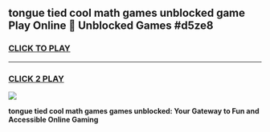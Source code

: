 
## tongue tied cool math games unblocked game Play Online 👋 Unblocked Games #d5ze8
<h3>
<a href="https://premium.freeplayer.one?title=tongue_tied_cool_math_games&ref=21F">CLICK TO PLAY</a></h3>
<hr>

<h3>
<a href="https://premium.freeplayer.one?title=tongue_tied_cool_math_games&ref=21F">CLICK 2 PLAY</a>
  
</h3>

<a href="https://premium.freeplayer.one?title=tongue_tied_cool_math_games&ref=21F/"><img src="https://clearcache.store/games.png"></a>


**tongue tied cool math games games unblocked: Your Gateway to Fun and Accessible Online Gaming**
